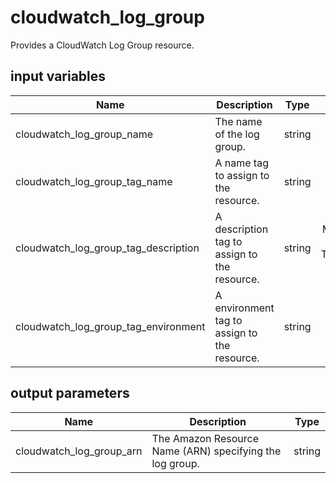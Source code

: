 # cloudwatch_log_group

Provides a CloudWatch Log Group resource.

## input variables

| Name | Description | Type | Default | Required |
|------|-------------|:----:|:-----:|:-----:|
|cloudwatch_log_group_name|The name of the log group.|string|{{ name }}|No|
|cloudwatch_log_group_tag_name|A name tag to assign to the resource.|string|{{ name }}|No|
|cloudwatch_log_group_tag_description|A description tag to assign to the resource.|string|Managed by Terraform Plus|No|
|cloudwatch_log_group_tag_environment|A environment tag to assign to the resource.|string|default|No|

## output parameters

| Name | Description | Type |
|------|-------------|:----:|
|cloudwatch_log_group_arn|The Amazon Resource Name (ARN) specifying the log group.|string|


